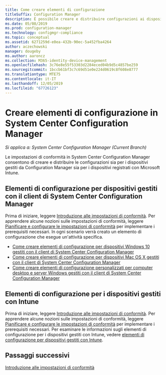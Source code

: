 ```yaml
---
title: Come creare elementi di configurazione
titleSuffix: Configuration Manager
description: È possibile creare e distribuire configurazioni ai dispositivi gestiti da System Center Configuration Manager e registrati in Microsoft Intune.
ms.date: 05/08/2019
ms.prod: configuration-manager
ms.technology: configmgr-compliance
ms.topic: conceptual
ms.assetid: 6271259d-e0ea-432b-90ec-5a452fba4264
author: aczechowski
manager: dougeby
ms.author: aaroncz
ms.collection: M365-identity-device-management
ms.openlocfilehash: 3c76e8e55f53303d2284eced04b9d5c4857be259
ms.sourcegitcommit: 1bccb61bf3c7c69d51e0e224d0619c8f608e8777
ms.translationtype: MTE75
ms.contentlocale: it-IT
ms.lasthandoff: 12/05/2019
ms.locfileid: "67726123"
---
```

# <a name="create-configuration-items-in-system-center-configuration-manager"></a>Creare elementi di configurazione in System Center Configuration Manager

*Si applica a: System Center Configuration Manager (Current Branch)*

Le impostazioni di conformità in System Center Configuration Manager consentono di creare e distribuire le configurazioni sia per i dispositivi gestiti da Configuration Manager sia per i dispositivi registrati con Microsoft Intune.

## <a name="configuration-items-for-devices-managed-with-the-system-center-configuration-manager-client"></a>Elementi di configurazione per dispositivi gestiti con il client di System Center Configuration Manager

Prima di iniziare, leggere [Introduzione alle impostazioni di conformità](../../compliance/get-started/get-started-with-compliance-settings.md). Per apprendere alcune nozioni sulle impostazioni di conformità, leggere [Pianificare e configurare le impostazioni di conformità](../../compliance/plan-design/plan-for-and-configure-compliance-settings.md) per implementare i prerequisiti necessari. In ogni scenario verrà creato un elemento di configurazione che esegue un'attività specifica.

- [Come creare elementi di configurazione per dispositivi Windows 10 gestiti con il client di System Center Configuration Manager](../../compliance/deploy-use/create-configuration-items-for-windows-10-devices-managed-with-the-client.md)
- [Come creare elementi di configurazione per dispositivi Mac OS X gestiti con il client di System Center Configuration Manager](../../compliance/deploy-use/create-configuration-items-for-mac-os-x-devices-managed-with-the-client.md)
- [Come creare elementi di configurazione personalizzati per computer desktop e server Windows gestiti con il client di System Center Configuration Manager](../../compliance/deploy-use/create-custom-configuration-items-for-windows-desktop-and-server-computers-managed-with-the-client.md)

## <a name="configuration-items-for-devices-managed-with-intune"></a>Elementi di configurazione per i dispositivi gestiti con Intune

Prima di iniziare, leggere [Introduzione alle impostazioni di conformità](../../compliance/get-started/get-started-with-compliance-settings.md). Per apprendere alcune nozioni sulle impostazioni di conformità, leggere [Pianificare e configurare le impostazioni di conformità](../../compliance/plan-design/plan-for-and-configure-compliance-settings.md) per implementare i prerequisiti necessari. Per esaminare le informazioni sugli elementi di configurazione per i dispositivi gestiti con Intune, vedere [elementi di configurazione per dispositivi gestiti con Intune](../../compliance/deploy-use/configuration-items-for-devices-managed-without-the-client.md).

## <a name="next-steps"></a>Passaggi successivi

[Introduzione alle impostazioni di conformità](../../compliance/get-started/get-started-with-compliance-settings.md)
